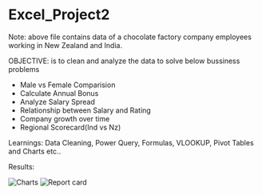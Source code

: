 # Excel_Project2
Note: above file contains data of a chocolate factory company employees working in New Zealand and India.

OBJECTIVE: is to clean and analyze the data to solve below bussiness problems 
* Male vs Female Comparision
* Calculate Annual Bonus
* Analyze Salary Spread
* Relationship between Salary and Rating
* Company growth over time
* Regional Scorecard(Ind vs Nz)

Learnings: Data Cleaning, Power Query, Formulas, VLOOKUP, Pivot Tables and Charts etc..

Results:

![Charts](https://github.com/Rajasekhar342/Excel_Project2/assets/101009856/92b19b5e-9c26-45f0-998e-c9d58f40f79b)
![Report card](https://github.com/Rajasekhar342/Excel_Project2/assets/101009856/fa572675-fba3-464a-830f-7fc2a7215d28)

